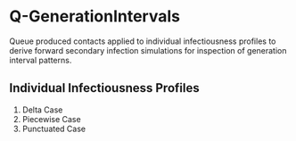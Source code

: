 # Q-GenerationIntervals

Queue produced contacts applied to individual infectiousness profiles to derive forward secondary infection simulations for inspection of generation interval patterns.

## Individual Infectiousness Profiles
1. Delta Case
2. Piecewise Case
3. Punctuated Case
